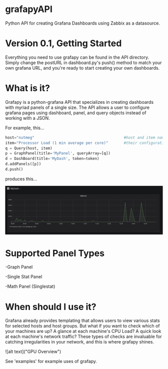 # grafapyAPI
Python API for creating Grafana Dashboards using Zabbix as a datasource.

# Version 0.1, Getting Started
Everything you need to use grafapy can be found in the API directory. Simply change the postURL in dashboard.py's push() method to match your own grafana URL, and you're ready to start creating your own dashboards.

# What is it?
Grafapy is a python-grafana API that specializes in creating dashboards with myriad panels of a single size. The API allows a user to configure grafana pages using dashboard, panel, and query objects instead of working with a JSON.

For example, this...
```python
host="nutmeg"                                        #host and item names defined according to
item="Processor Load (1 min average per core)"       #their configuration in zabbix
q = Query(host, item)
p = GraphPanel(title='MyPanel', queryArray=[q])
d = DashBoard(title='MyDash', token=token)
d.addPanels([p])
d.push()
```
produces this...

![alt text](https://raw.githubusercontent.com/hrand1005/grafapyAPI/master/pictures/MyDash.png "MyDash")

# Supported Panel Types
-Graph Panel

-Single Stat Panel

-Math Panel (Singlestat)

# When should I use it?
Grafana already provides templating that allows users to view various stats for selected hosts and host groups. But what if you want to check which of your machines are up? A glance at each machine's CPU Load? A quick look at each machine's network traffic? These types of checks are invaluable for catching irregularities in your network, and this is where grafapy shines. 

![alt text]("GPU Overview")

See 'examples' for example uses of grafapy.
